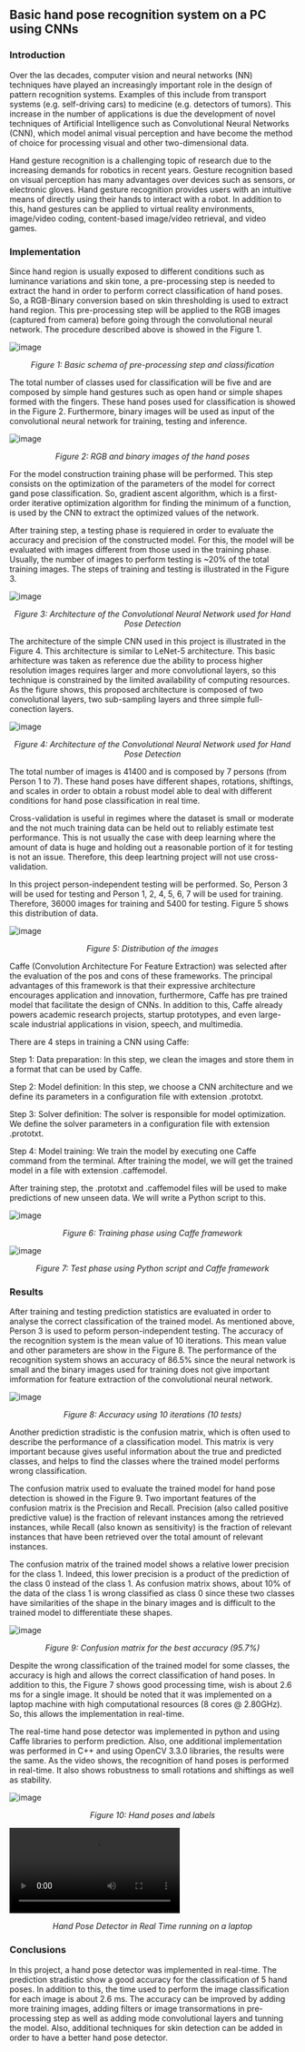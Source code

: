 
## Basic hand pose recognition system on a PC using CNNs ##

### Introduction ###

Over the las decades, computer vision and neural networks (NN) techniques have played an increasingly important role in the design of pattern recognition systems. Examples of this include from transport systems (e.g. self-driving cars) to medicine (e.g. detectors of tumors). This increase in the number of applications is due the development of novel techniques of Artificial Intelligence such as Convolutional Neural Networks (CNN), which model animal visual perception and have become the method of choice for processing visual and other two-dimensional data.

Hand gesture recognition is a challenging topic of research due to the increasing demands for robotics in recent years. Gesture recognition based on visual perception has many advantages over devices such as sensors, or electronic gloves. Hand gesture recognition provides users with an intuitive means of directly using their hands to interact with a robot. In addition to this, hand gestures can be applied to virtual reality environments, image/video coding, content-based image/video retrieval, and video games.

### Implementation ###

Since hand region is usually exposed to different conditions such as luminance variations and skin tone, a pre-processing step is needed to extract the hand in order to perform correct classification of hand poses. So, a RGB-Binary conversion based on skin thresholding is used to extract hand region. This pre-processing step will be applied to the RGB images (captured from camera) before going through the convolutional neural network. The procedure described above is showed in the Figure 1.

![image](/posts/projects/2017-04_basic-hand-pose-recognition-system-on-a-pc-using-cnns/schema.png)
<p style="text-align:center;"><i>Figure 1: Basic schema of pre-processing step and classification</i></p>

The total number of classes used for classification will be five and are composed by simple hand gestures such as open hand or simple shapes formed with the fingers. These hand poses used for classification is showed in the Figure 2. Furthermore, binary images will be used as input of the convolutional neural network for training, testing and inference.

![image](/posts/projects/2017-04_basic-hand-pose-recognition-system-on-a-pc-using-cnns/hand_poses.png)
<p style="text-align:center;"><i>Figure 2: RGB and binary images of the hand poses</i></p>

For the model construction training phase will be performed. This step consists on the optimization of the parameters of the model for correct gand pose classification. So, gradient ascent algorithm, which is a first-order iterative optimization algorithm for finding the minimum of a function, is used by the CNN to extract the optimized values of the network.

After training step, a testing phase is requiered in order to evaluate the accuracy and precision of the constructed model. For this, the model will be evaluated with images different from those used in the training phase. Usually, the number of images to perform testing is ~20% of the total training images. The steps of training and testing is illustrated in the Figure 3.

![image](/posts/projects/2017-04_basic-hand-pose-recognition-system-on-a-pc-using-cnns/train-test.jpg)
<p style="text-align:center;"><i>Figure 3: Architecture of the Convolutional Neural Network used for Hand Pose Detection</i></p>

The architecture of the simple CNN used in this project is illustrated in the Figure 4. This architecture is similar to LeNet-5 architecture. This basic arhitecture was taken as reference due the ability to process higher resolution images requires larger and more convolutional layers, so this technique is constrained by the limited availability of computing resources. As the figure shows, this proposed architecture is composed of two convolutional layers, two sub-sampling layers and three simple full-conection layers.

![image](/posts/projects/2017-04_basic-hand-pose-recognition-system-on-a-pc-using-cnns/diagram.png)
<p style="text-align:center;"><i>Figure 4: Architecture of the Convolutional Neural Network used for Hand Pose Detection</i></p>

The total number of images is 41400 and is composed by 7 persons (from Person 1 to 7). These hand poses have different shapes, rotations, shiftings, and scales in order to obtain a robust model able to deal with different conditions for hand pose classification in real time.

Cross-validation is useful in regimes where the dataset is small or moderate and the not much training data can be held out to reliably estimate test performance. This is not usually the case with deep learning where the amount of data is huge and holding out a reasonable portion of it for testing is not an issue. Therefore, this deep leartning project will not use cross-validation.

In this project person-independent testing will be performed. So, Person 3 will be used for testing and Person 1, 2, 4, 5, 6, 7 will be used for training. Therefore, 36000 images for training and 5400 for testing. Figure 5 shows this distribution of data.

![image](/posts/projects/2017-04_basic-hand-pose-recognition-system-on-a-pc-using-cnns/images_distribution.png)
<p style="text-align:center;"><i>Figure 5: Distribution of the images</i></p>

Caffe (Convolution Architecture For Feature Extraction) was selected after the evaluation of the pos and cons of these frameworks. The principal advantages of this framework is that their expressive architecture encourages application and innovation, furthermore, Caffe has pre trained model that facilitate the design of CNNs. In addition to this, Caffe already powers academic research projects, startup prototypes, and even large-scale industrial applications in vision, speech, and multimedia.

There are 4 steps in training a CNN using Caffe:

Step 1: Data preparation: In this step, we clean the images and store them in a format that can be used by Caffe.

Step 2: Model definition: In this step, we choose a CNN architecture and we define its parameters in a configuration file with extension .prototxt.

Step 3: Solver definition: The solver is responsible for model optimization. We define the solver parameters in a configuration file with extension .prototxt.

Step 4: Model training: We train the model by executing one Caffe command from the terminal. After training the model, we will get the trained model in a file with extension .caffemodel.

After training step, the .prototxt and .caffemodel files will be used to make predictions of new unseen data. We will write a Python script to this.

![image](/posts/projects/2017-04_basic-hand-pose-recognition-system-on-a-pc-using-cnns/caffe_training.png)
<p style="text-align:center;"><i>Figure 6: Training phase using Caffe framework</i></p>

![image](/posts/projects/2017-04_basic-hand-pose-recognition-system-on-a-pc-using-cnns/caffe_testing.png)
<p style="text-align:center;"><i>Figure 7: Test phase using Python script and Caffe framework</i></p>

### Results ###

After training and testing prediction statistics are evaluated in order to analyse the correct classification of the trained model. As mentioned above, Person 3 is used to peform person-independent testing. The accuracy of the recognition system is the mean value of 10 iterations. This mean value and other parameters are show in the Figure 8. The performance of the recognition system shows an accuracy of 86.5% since the neural network is small and the binary images used for training does not give important imformation for feature extraction of the convolutional neural network.

![image](/posts/projects/2017-04_basic-hand-pose-recognition-system-on-a-pc-using-cnns/accuracy.png)
<p style="text-align:center;"><i>Figure 8: Accuracy using 10 iterations (10 tests)</i></p>

Another prediction stradistic is the confusion matrix, which is often used to describe the performance of a classification model. This matrix is very important because gives useful information about the true and predicted classes, and helps to find the classes where the trained model performs wrong classification.

The confusion matrix used to evaluate the trained model for hand pose detection is showed in the Figure 9. Two important features of the confusion matrix is the Precision and Recall. Precision (also called positive predictive value) is the fraction of relevant instances among the retrieved instances, while Recall (also known as sensitivity) is the fraction of relevant instances that have been retrieved over the total amount of relevant instances.

The confusion matrix of the trained model shows a relative lower precision for the class 1. Indeed, this lower precision is a product of the prediction of the class 0 instead of the class 1. As confusion matrix shows, about 10% of the data of the class 1 is wrong classified as class 0 since these two classes have similarities of the shape in the binary images and is difficult to the trained model to differentiate these shapes.

![image](/posts/projects/2017-04_basic-hand-pose-recognition-system-on-a-pc-using-cnns/confusion_matrix.png)
<p style="text-align:center;"><i>Figure 9: Confusion matrix for the best accuracy (95.7%)</i></p>

Despite the wrong classification of the trained model for some classes, the accuracy is high and allows the correct classification of hand poses. In addition to this, the Figure 7 shows good processing time, wish is about 2.6 ms for a single image. It should be noted that it was implemented on a laptop machine with high computational resources (8 cores @ 2.80GHz). So, this allows the implementation in real-time.

The real-time hand pose detector was implemented in python and using Caffe libraries to perform prediction. Also, one additional implementation was performed in C++ and using OpenCV 3.3.0 libraries, the results were the same. As the video shows, the recognition of hand poses is performed in real-time. It also shows robustness to small rotations and shiftings as well as stability.

![image](/posts/projects/2017-04_basic-hand-pose-recognition-system-on-a-pc-using-cnns/poses_reference.png)
<p style="text-align:center;"><i>Figure 10: Hand poses and labels</i></p>

![video](/posts/projects/2017-04_basic-hand-pose-recognition-system-on-a-pc-using-cnns/hanposture.mp4)
<p style="text-align:center;"><i>Hand Pose Detector in Real Time running on a laptop</i></p>

### Conclusions ###

In this project, a hand pose detector was implemented in real-time. The prediction stradistic show a good accuracy for the classification of 5 hand poses. In addition to this, the time used to perform the image classification for each image is about 2.6 ms. The accuracy can be improved by adding more training images, adding filters or image transormations in pre-processing step as well as adding mode convolutional layers and tunning the model. Also, additional techniques for skin detection can be added in order to have a better hand pose detector.


